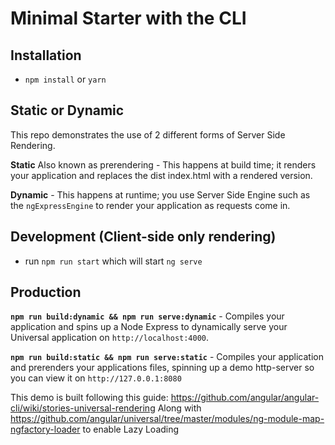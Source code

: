 # Minimal Starter with the CLI

## Installation

* `npm install` or `yarn`

## Static or Dynamic

This repo demonstrates the use of 2 different forms of Server Side Rendering.

**Static** Also known as prerendering - This happens at build time; it renders your application and replaces the dist index.html with a rendered version.

**Dynamic** - This happens at runtime; you use Server Side Engine such as the `ngExpressEngine` to render your application as requests come in.

## Development (Client-side only rendering)
* run `npm run start` which will start `ng serve`

## Production 

**`npm run build:dynamic && npm run serve:dynamic`** - Compiles your application and spins up a Node Express to dynamically serve your Universal application on `http://localhost:4000`.

**`npm run build:static && npm run serve:static`** - Compiles your application and prerenders your applications files, spinning up a demo http-server so you can view it on `http://127.0.0.1:8080`

This demo is built following this guide: https://github.com/angular/angular-cli/wiki/stories-universal-rendering
Along with https://github.com/angular/universal/tree/master/modules/ng-module-map-ngfactory-loader to enable Lazy Loading